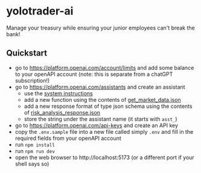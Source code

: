 # yolotrader-ai

Manage your treasury while ensuring your junior employees can't break the bank!

## Quickstart
- go to https://platform.openai.com/account/limits and add some balance to your openAPI account (note: this is separate from a chatGPT subscription!)
- go to https://platform.openai.com/assistants and create an assistant
  - use the [system instructions](./src/data/system_instructions.md)
  - add a new function using the contents of [get_market_data.json](./src/data/get_market_data.json) 
  - add a new response format of type json schema using the contents of [risk_analysis_response.json](./src/data/risk_analysis_response.json)
  - store the string under the assistant name (it starts with `asst_`)
- go to https://platform.openai.com/api-keys and create an API key
- copy the `.env.sample` file into a new file called simply `.env` and fill in the required fields from your openAPI account
- run `npm install`
- run `npm run dev`
- open the web browser to http://localhost:5173 (or a different port if your shell says so)
